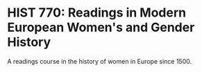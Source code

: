 # HIST 770: Readings in Modern European Women's and Gender History

A readings course in the history of women in Europe since 1500.